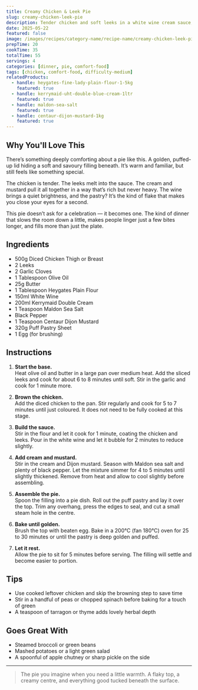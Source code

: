 ```yaml
---
title: Creamy Chicken & Leek Pie
slug: creamy-chicken-leek-pie
description: Tender chicken and soft leeks in a white wine cream sauce, tucked under golden puff pastry. This pie brings warmth, comfort, and plenty of second helpings.
date: 2025-05-22
featured: false
image: /images/recipes/category-name/recipe-name/creamy-chicken-leek-pie.webp
prepTime: 20
cookTime: 35
totalTime: 55
servings: 4
categories: [dinner, pie, comfort-food]
tags: [chicken, comfort-food, difficulty-medium]
relatedProducts:
  - handle: heygates-fine-lady-plain-flour-1-5kg
    featured: true
  - handle: kerrymaid-uht-double-blue-cream-1ltr
    featured: true
  - handle: maldon-sea-salt
    featured: true
  - handle: centaur-dijon-mustard-1kg
    featured: true
---
```


## Why You'll Love This

There’s something deeply comforting about a pie like this. A golden, puffed-up lid hiding a soft and savoury filling beneath. It’s warm and familiar, but still feels like something special.  

The chicken is tender. The leeks melt into the sauce. The cream and mustard pull it all together in a way that’s rich but never heavy. The wine brings a quiet brightness, and the pastry? It’s the kind of flake that makes you close your eyes for a second.

This pie doesn’t ask for a celebration — it becomes one. The kind of dinner that slows the room down a little, makes people linger just a few bites longer, and fills more than just the plate.

## Ingredients

- 500g Diced Chicken Thigh or Breast  
- 2 Leeks  
- 2 Garlic Cloves  
- 1 Tablespoon Olive Oil  
- 25g Butter  
- 1 Tablespoon Heygates Plain Flour  
- 150ml White Wine  
- 200ml Kerrymaid Double Cream  
- 1 Teaspoon Maldon Sea Salt  
- Black Pepper  
- 1 Teaspoon Centaur Dijon Mustard  
- 320g Puff Pastry Sheet  
- 1 Egg (for brushing)

## Instructions

1. **Start the base.**  
   Heat olive oil and butter in a large pan over medium heat. Add the sliced leeks and cook for about 6 to 8 minutes until soft. Stir in the garlic and cook for 1 minute more.

2. **Brown the chicken.**  
   Add the diced chicken to the pan. Stir regularly and cook for 5 to 7 minutes until just coloured. It does not need to be fully cooked at this stage.

3. **Build the sauce.**  
   Stir in the flour and let it cook for 1 minute, coating the chicken and leeks. Pour in the white wine and let it bubble for 2 minutes to reduce slightly.

4. **Add cream and mustard.**  
   Stir in the cream and Dijon mustard. Season with Maldon sea salt and plenty of black pepper. Let the mixture simmer for 4 to 5 minutes until slightly thickened. Remove from heat and allow to cool slightly before assembling.

5. **Assemble the pie.**  
   Spoon the filling into a pie dish. Roll out the puff pastry and lay it over the top. Trim any overhang, press the edges to seal, and cut a small steam hole in the centre.

6. **Bake until golden.**  
   Brush the top with beaten egg. Bake in a 200°C (fan 180°C) oven for 25 to 30 minutes or until the pastry is deep golden and puffed.

7. **Let it rest.**  
   Allow the pie to sit for 5 minutes before serving. The filling will settle and become easier to portion.

## Tips

- Use cooked leftover chicken and skip the browning step to save time  
- Stir in a handful of peas or chopped spinach before baking for a touch of green  
- A teaspoon of tarragon or thyme adds lovely herbal depth

## Goes Great With

- Steamed broccoli or green beans  
- Mashed potatoes or a light green salad  
- A spoonful of apple chutney or sharp pickle on the side

---
> The pie you imagine when you need a little warmth. A flaky top, a creamy centre, and everything good tucked beneath the surface.